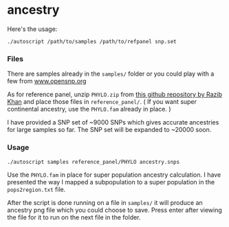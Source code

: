 # ancestry

Here's the usage:

`./autoscript /path/to/samples /path/to/refpanel snp.set`

### Files

There are samples already in the `samples/` folder or you could play with a few from www.opensnp.org

As for reference panel, unzip `PHYLO.zip` from [this github repository by Razib Khan](https://github.com/razibkkhan/RazibKhanDataCode) and place those files in `reference_panel/`. ( If you want super continental ancestry, use the `PHYLO.fam` already in place. )

I have provided a SNP set of ~9000 SNPs which gives accurate ancestries for large samples so far. The SNP set will be expanded to ~20000 soon.

### Usage

`./autoscript samples reference_panel/PHYLO ancestry.snps`

Use the `PHYLO.fam` in place for super population ancestry calculation. I have presented the way I mapped a subpopulation to a super population in the `pops2region.txt` file.

After the script is done running on a file in `samples/` it will produce an ancestry png file which you could choose to save. Press enter after viewing the file for it to run on the next file in the folder.



